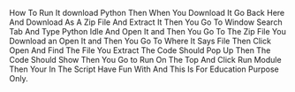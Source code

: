 How To Run It download Python Then When You Download It Go Back Here And Download As A Zip File  And Extract It  Then You Go To Window Search Tab And Type Python Idle  And Open It  and Then You Go To The Zip File You Download an Open It and Then You Go To Where It Says File Then Click Open And Find The File You Extract The Code Should Pop Up Then The Code Should Show  Then You Go to Run On The Top And Click Run Module Then Your In The Script Have Fun With And This Is For Education Purpose Only.
